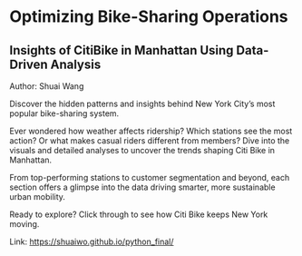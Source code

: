 # Optimizing Bike-Sharing Operations
## Insights of CitiBike in Manhattan Using Data-Driven Analysis

Author: Shuai Wang

Discover the hidden patterns and insights behind New York City’s most popular bike-sharing system.

Ever wondered how weather affects ridership? Which stations see the most action? Or what makes casual riders different from members? Dive into the visuals and detailed analyses to uncover the trends shaping Citi Bike in Manhattan.

From top-performing stations to customer segmentation and beyond, each section offers a glimpse into the data driving smarter, more sustainable urban mobility.

Ready to explore? Click through to see how Citi Bike keeps New York moving.

Link: https://shuaiwo.github.io/python_final/ 
